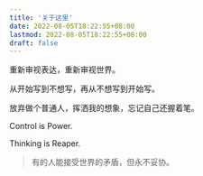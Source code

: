 ```yaml
---
title: '关于这里'
date: 2022-08-05T18:22:55+08:00
lastmod: 2022-08-05T18:22:55+08:00
draft: false
---
```


重新审视表达，重新审视世界。

从开始写到不想写，再从不想写到开始写。

放弃做个普通人，挥洒我的想象，忘记自己还握着笔。

Control is Power.

Thinking is Reaper.

<!--more-->

> 有的人能接受世界的矛盾，但永不妥协。
